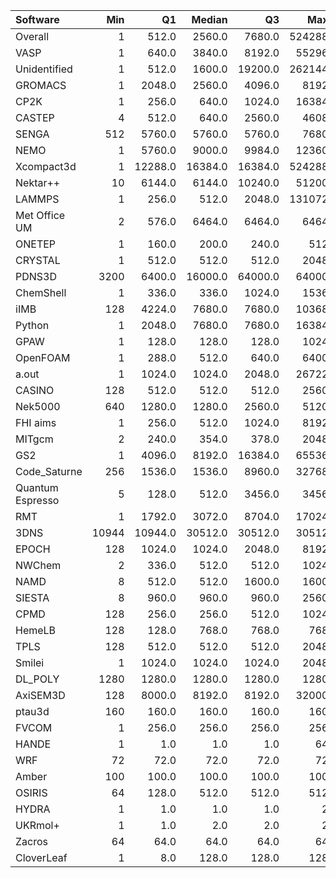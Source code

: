 | Software         |   Min |      Q1 |   Median |      Q3 |    Max |    Jobs |     Nodeh |   PercentUse |       kWh |   PercentEnergy |
|:-----------------|------:|--------:|---------:|--------:|-------:|--------:|----------:|-------------:|----------:|----------------:|
| Overall          |     1 |   512.0 |   2560.0 |  7680.0 | 524288 | 1006093 | 3450409.5 |        100.0 | 1458287.4 |           100.0 |
| VASP             |     1 |   640.0 |   3840.0 |  8192.0 |  55296 |   64650 |  884730.1 |         25.6 |  381943.4 |            26.2 |
| Unidentified     |     1 |   512.0 |   1600.0 | 19200.0 | 262144 |  313357 |  700688.5 |         20.3 |  270956.7 |            18.6 |
| GROMACS          |     1 |  2048.0 |   2560.0 |  4096.0 |   8192 |   11918 |  237335.5 |          6.9 |  114474.2 |             7.8 |
| CP2K             |     1 |   256.0 |    640.0 |  1024.0 |  16384 |   26527 |  207423.3 |          6.0 |   81726.4 |             5.6 |
| CASTEP           |     4 |   512.0 |    640.0 |  2560.0 |   4608 |  329432 |  139468.3 |          4.0 |   55224.0 |             3.8 |
| SENGA            |   512 |  5760.0 |   5760.0 |  5760.0 |   7680 |     105 |  110031.9 |          3.2 |   51051.6 |             3.5 |
| NEMO             |     1 |  5760.0 |   9000.0 |  9984.0 |  12360 |   35495 |   97846.5 |          2.8 |   43546.0 |             3.0 |
| Xcompact3d       |     1 | 12288.0 |  16384.0 | 16384.0 | 524288 |    1112 |   97612.9 |          2.8 |   38887.5 |             2.7 |
| Nektar++         |    10 |  6144.0 |   6144.0 | 10240.0 |  51200 |    1416 |   91555.2 |          2.7 |   42583.2 |             2.9 |
| LAMMPS           |     1 |   256.0 |    512.0 |  2048.0 | 131072 |    7599 |   86551.9 |          2.5 |   37443.6 |             2.6 |
| Met Office UM    |     2 |   576.0 |   6464.0 |  6464.0 |   6464 |    6770 |   84619.8 |          2.5 |   29409.3 |             2.0 |
| ONETEP           |     1 |   160.0 |    200.0 |   240.0 |    512 |    3918 |   80921.1 |          2.3 |   34148.3 |             2.3 |
| CRYSTAL          |     1 |   512.0 |    512.0 |   512.0 |   2048 |    1296 |   80825.0 |          2.3 |   29105.8 |             2.0 |
| PDNS3D           |  3200 |  6400.0 |  16000.0 | 64000.0 |  64000 |      41 |   72562.7 |          2.1 |   36186.0 |             2.5 |
| ChemShell        |     1 |   336.0 |    336.0 |  1024.0 |   1536 |    1269 |   55339.2 |          1.6 |   20871.1 |             1.4 |
| iIMB             |   128 |  4224.0 |   7680.0 |  7680.0 |  10368 |     124 |   53534.2 |          1.6 |   26070.1 |             1.8 |
| Python           |     1 |  2048.0 |   7680.0 |  7680.0 |  16384 |  135379 |   50627.4 |          1.5 |   22836.1 |             1.6 |
| GPAW             |     1 |   128.0 |    128.0 |   128.0 |   1024 |   23359 |   44793.0 |          1.3 |   22001.4 |             1.5 |
| OpenFOAM         |     1 |   288.0 |    512.0 |   640.0 |   6400 |    1660 |   44529.2 |          1.3 |   19415.2 |             1.3 |
| a.out            |     1 |  1024.0 |   1024.0 |  2048.0 |  26722 |     644 |   35353.9 |          1.0 |   17615.9 |             1.2 |
| CASINO           |   128 |   512.0 |    512.0 |   512.0 |   2560 |     491 |   24407.4 |          0.7 |   12566.0 |             0.9 |
| Nek5000          |   640 |  1280.0 |   1280.0 |  2560.0 |   5120 |      98 |   21305.9 |          0.6 |   11113.5 |             0.8 |
| FHI aims         |     1 |   256.0 |    512.0 |  1024.0 |   8192 |    7523 |   20851.8 |          0.6 |    9561.3 |             0.7 |
| MITgcm           |     2 |   240.0 |    354.0 |   378.0 |   2048 |   14550 |   20384.7 |          0.6 |    9622.7 |             0.7 |
| GS2              |     1 |  4096.0 |   8192.0 | 16384.0 |  65536 |     824 |   18478.6 |          0.5 |    3858.3 |             0.3 |
| Code_Saturne     |   256 |  1536.0 |   1536.0 |  8960.0 |  32768 |      54 |   14247.1 |          0.4 |    5061.2 |             0.3 |
| Quantum Espresso |     5 |   128.0 |    512.0 |  3456.0 |   3456 |    3300 |   13920.4 |          0.4 |    6564.5 |             0.5 |
| RMT              |     1 |  1792.0 |   3072.0 |  8704.0 |  17024 |     309 |   13220.6 |          0.4 |    6364.7 |             0.4 |
| 3DNS             | 10944 | 10944.0 |  30512.0 | 30512.0 |  30512 |      21 |   11722.2 |          0.3 |    4959.1 |             0.3 |
| EPOCH            |   128 |  1024.0 |   1024.0 |  2048.0 |   8192 |     756 |    8992.6 |          0.3 |    4011.9 |             0.3 |
| NWChem           |     2 |   336.0 |    512.0 |   512.0 |   1024 |    7723 |    8401.2 |          0.2 |    2616.0 |             0.2 |
| NAMD             |     8 |   512.0 |    512.0 |  1600.0 |   1600 |     252 |    7203.8 |          0.2 |    2834.2 |             0.2 |
| SIESTA           |     8 |   960.0 |    960.0 |   960.0 |   2560 |     190 |    3914.3 |          0.1 |     336.7 |             0.0 |
| CPMD             |   128 |   256.0 |    256.0 |   512.0 |   1024 |      36 |    1650.2 |          0.0 |     822.1 |             0.1 |
| HemeLB           |   128 |   128.0 |    768.0 |   768.0 |    768 |      23 |    1354.0 |          0.0 |     715.6 |             0.0 |
| TPLS             |   128 |   512.0 |    512.0 |   512.0 |   2048 |      38 |    1259.9 |          0.0 |     664.3 |             0.0 |
| Smilei           |     1 |  1024.0 |   1024.0 |  1024.0 |   2048 |      42 |     949.3 |          0.0 |     348.9 |             0.0 |
| DL_POLY          |  1280 |  1280.0 |   1280.0 |  1280.0 |   1280 |      28 |     758.3 |          0.0 |     391.7 |             0.0 |
| AxiSEM3D         |   128 |  8000.0 |   8192.0 |  8192.0 |  32000 |      17 |     551.9 |          0.0 |     157.8 |             0.0 |
| ptau3d           |   160 |   160.0 |    160.0 |   160.0 |    160 |       1 |     422.1 |          0.0 |     194.1 |             0.0 |
| FVCOM            |     1 |   256.0 |    256.0 |   256.0 |    256 |       7 |      18.2 |          0.0 |       9.7 |             0.0 |
| HANDE            |     1 |     1.0 |      1.0 |     1.0 |     64 |      74 |      18.0 |          0.0 |       6.3 |             0.0 |
| WRF              |    72 |    72.0 |     72.0 |    72.0 |     72 |       1 |      15.7 |          0.0 |       6.7 |             0.0 |
| Amber            |   100 |   100.0 |    100.0 |   100.0 |    100 |     250 |       4.4 |          0.0 |       0.8 |             0.0 |
| OSIRIS           |    64 |   128.0 |    512.0 |   512.0 |    512 |      28 |       4.2 |          0.0 |       1.9 |             0.0 |
| HYDRA            |     1 |     1.0 |      1.0 |     1.0 |      2 |    2833 |       3.0 |          0.0 |       1.5 |             0.0 |
| UKRmol+          |     1 |     1.0 |      2.0 |     2.0 |      2 |     526 |       0.0 |          0.0 |       0.0 |             0.0 |
| Zacros           |    64 |    64.0 |     64.0 |    64.0 |     64 |       2 |       0.0 |          0.0 |       0.0 |             0.0 |
| CloverLeaf       |     1 |     8.0 |    128.0 |   128.0 |    128 |      25 |       0.0 |          0.0 |       0.0 |             0.0 |